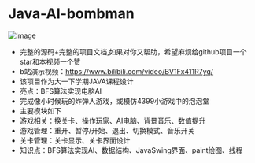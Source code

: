 # Java-AI-bombman
![image](https://github.com/liujianjie/Java-AI-bombman/blob/main/%E7%82%B8%E5%BC%B9%E4%BA%BA.png?raw=true)
- 完整的源码+完整的项目文档,如果对你又帮助，希望麻烦给github项目一个star和本视频一个赞
- b站演示视频：https://www.bilibili.com/video/BV1Fx411R7yq/
- 该项目作为大一下学期JAVA课程设计
- 亮点：BFS算法实现电脑AI
- 完成像小时候玩的炸弹人游戏，或模仿4399小游戏中的泡泡堂 
- 主要模块如下
- 游戏相关：换关卡、操作玩家、AI电脑、背景音乐、数值提升
- 游戏管理：重开、暂停/开始、退出、切换模式、音乐开关
- 关卡管理：关卡显示、关卡界面设计 
- 知识点：BFS算法实现AI、数据结构、JavaSwing界面、paint绘图、线程
